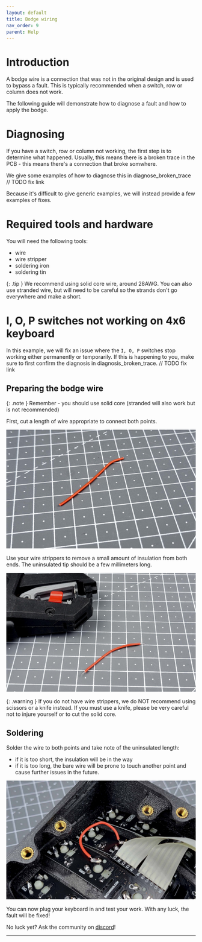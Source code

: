 ```yaml
---
layout: default
title: Bodge wiring
nav_order: 9
parent: Help
---
```


# Introduction

A bodge wire is a connection that was not in the original design and is used to bypass a fault. This is typically recommended when a switch, row or column does not work.

The following guide will demonstrate how to diagnose a fault and how to apply the bodge.

# Diagnosing

If you have a switch, row or column not working, the first step is to determine what happened. Usually, this means there is a broken trace in the PCB - this means there's a connection that broke somwhere. 

We give some examples of how to diagnose this in diagnose_broken_trace
// TODO fix link

Because it's difficult to give generic examples, we will instead provide a few examples of fixes.

# Required tools and hardware

You will need the following tools:

- wire
- wire stripper
- soldering iron
- soldering tin

{: .tip }
We recommend using solid core wire, around 28AWG. You can also use stranded wire, but will need to be careful so the strands don't go everywhere and make a short.

# I, O, P switches not working on 4x6 keyboard

In this example, we will fix an issue where the `I, O, P` switches stop working either permanently or temporarily. If this is happening to you, make sure to first confirm the diagnosis in diagnosis_broken_trace.
// TODO fix link

## Preparing the bodge wire

{: .note }
Remember - you should use solid core (stranded will also work  but is not recommended)

First, cut a length of wire appropriate to connect both points.

![](../assets/pics/debug/bodgewire/3.jpg)

Use your wire strippers to remove a small amount of insulation from both ends. The uninsulated tip should be a few millimeters long.

![](../assets/pics/debug/bodgewire/4.jpg)

{: .warning }
If you do not have wire strippers, we do NOT recommend using scissors or a knife instead. If you must use a knife, please be very careful not to injure yourself or to cut the solid core.

## Soldering

Solder the wire to both points and take note of the uninsulated length:
- if it is too short, the insulation will be in the way
- if it is too long, the bare wire will be prone to touch another point and cause further issues in the future.

![](../assets/pics/debug/bodgewire/5.jpg)

You can now plug your keyboard in and test your work. With any luck, the fault will be fixed!

No luck yet? Ask the community on [discord][discord]!

----

[Discord]: https://www.bstkbd.com/discord
